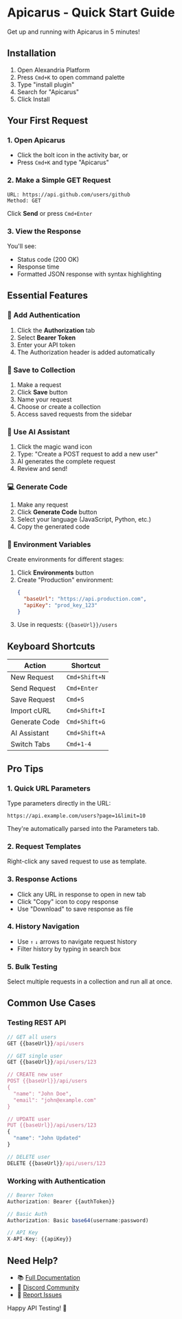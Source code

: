 # Apicarus - Quick Start Guide

Get up and running with Apicarus in 5 minutes!

## Installation

1. Open Alexandria Platform
2. Press `Cmd+K` to open command palette
3. Type "install plugin"
4. Search for "Apicarus"
5. Click Install

## Your First Request

### 1. Open Apicarus

- Click the bolt icon in the activity bar, or
- Press `Cmd+K` and type "Apicarus"

### 2. Make a Simple GET Request

```
URL: https://api.github.com/users/github
Method: GET
```

Click **Send** or press `Cmd+Enter`

### 3. View the Response

You'll see:
- Status code (200 OK)
- Response time
- Formatted JSON response with syntax highlighting

## Essential Features

### 🔐 Add Authentication

1. Click the **Authorization** tab
2. Select **Bearer Token**
3. Enter your API token
4. The Authorization header is added automatically

### 📁 Save to Collection

1. Make a request
2. Click **Save** button
3. Name your request
4. Choose or create a collection
5. Access saved requests from the sidebar
### 🤖 Use AI Assistant

1. Click the magic wand icon
2. Type: "Create a POST request to add a new user"
3. AI generates the complete request
4. Review and send!

### 💻 Generate Code

1. Make any request
2. Click **Generate Code** button
3. Select your language (JavaScript, Python, etc.)
4. Copy the generated code

### 🔄 Environment Variables

Create environments for different stages:

1. Click **Environments** button
2. Create "Production" environment:
   ```json
   {
     "baseUrl": "https://api.production.com",
     "apiKey": "prod_key_123"
   }
   ```
3. Use in requests: `{{baseUrl}}/users`

## Keyboard Shortcuts

| Action | Shortcut |
|--------|----------|
| New Request | `Cmd+Shift+N` |
| Send Request | `Cmd+Enter` |
| Save Request | `Cmd+S` |
| Import cURL | `Cmd+Shift+I` |
| Generate Code | `Cmd+Shift+G` |
| AI Assistant | `Cmd+Shift+A` |
| Switch Tabs | `Cmd+1-4` |

## Pro Tips

### 1. Quick URL Parameters
Type parameters directly in the URL:
```
https://api.example.com/users?page=1&limit=10
```
They're automatically parsed into the Parameters tab.
### 2. Request Templates
Right-click any saved request to use as template.

### 3. Response Actions
- Click any URL in response to open in new tab
- Click "Copy" icon to copy response
- Use "Download" to save response as file

### 4. History Navigation
- Use `↑` `↓` arrows to navigate request history
- Filter history by typing in search box

### 5. Bulk Testing
Select multiple requests in a collection and run all at once.

## Common Use Cases

### Testing REST API
```javascript
// GET all users
GET {{baseUrl}}/api/users

// GET single user  
GET {{baseUrl}}/api/users/123

// CREATE new user
POST {{baseUrl}}/api/users
{
  "name": "John Doe",
  "email": "john@example.com"
}

// UPDATE user
PUT {{baseUrl}}/api/users/123
{
  "name": "John Updated"
}

// DELETE user
DELETE {{baseUrl}}/api/users/123
```

### Working with Authentication
```javascript
// Bearer Token
Authorization: Bearer {{authToken}}

// Basic Auth
Authorization: Basic base64(username:password)

// API Key
X-API-Key: {{apiKey}}
```

## Need Help?

- 📚 [Full Documentation](../README.md)
- 💬 [Discord Community](https://discord.gg/alexandria)
- 🐛 [Report Issues](https://github.com/alexandria-platform/apicarus/issues)

Happy API Testing! 🚀